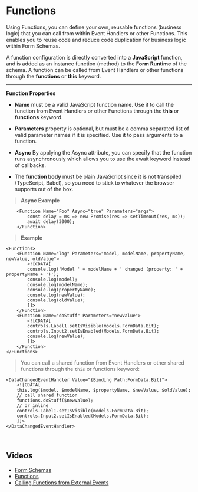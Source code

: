                                                             
# Functions

Using Functions, you can define your own, reusable functions (business logic) that you can call from within Event Handlers or other Functions. This enables you to reuse code and reduce code duplication for business logic within Form Schemas.

A function configuration is directly converted into a **JavaScript** function, and is added as an instance function (method) to the **Form Runtime** of the schema. A function can be called from Event Handlers or other functions through the **functions** or **this** keyword.
___

**Function Properties**

*	**Name** must be a valid JavaScript function name. Use it to call the function from Event Handlers or other Functions through the **this** or **functions** keyword.

*	**Parameters** property is optional, but must be a comma separated list of valid parameter names if it is specified. Use it to pass arguments to a function.

*   **Async** By applying the Async attribute, you can specify that the function runs asynchronously which allows you to use the await keyword instead of callbacks.

*	The **function body** must be plain JavaScript since it is not transpiled (TypeScript, Babel), so you need to stick to whatever the browser supports out of the box.

>**Async Example**
>
        <Function Name="Foo" Async="true" Parameters="args">
            const delay = ms => new Promise(res => setTimeout(res, ms));
            await delay(3000);
        </Function>






>**Example**
>
    <Functions>
        <Function Name="log" Parameters="model, modelName, propertyName, newValue, oldValue">
            <![CDATA[
            console.log('Model ' + modelName + ' changed (property: ' + propertyName + ')');
            console.log(model);
            console.log(modelName);
            console.log(propertyName);
            console.log(newValue);
            console.log(oldValue);
            ]]>
        </Function>
        <Function Name="doStuff" Parameters="newValue">
            <![CDATA[
            controls.Label1.setIsVisible(models.FormData.Bit);
            controls.Input2.setIsEnabled(Models.FormData.Bit);
            console.log(newValue);
            ]]> 
        </Function>
    </Functions>
>
>You can call a shared function from Event Handlers or other shared functions through the `this` or functions keyword:
>
    <DataChangedEventHandler Value="{Binding Path:FormData.Bit}">            
        <![CDATA[
        this.log($model, $modelName, $propertyName, $newValue, $oldValue);        
        // call shared function
        functions.doStuff($newValue);
        // or inline
        controls.Label1.setIsVisible(models.FormData.Bit);
        controls.Input2.setIsEnabled(Models.FormData.Bit);                            
        ]]>
    </DataChangedEventHandler>


<br/>

## Videos 

* [Form Schemas](../../../videos/formschemas.md)
* [Functions](https://profitbasedocs.blob.core.windows.net/videos/Form%20Schema%20-%20Function.mp4)
* [Calling Functions from External Events](https://profitbasedocs.blob.core.windows.net/videos/Form%20schema%20-%20Calling%20Functions.mp4)